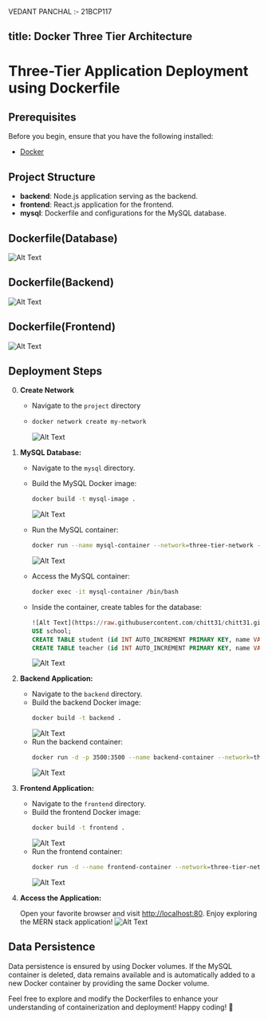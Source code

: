 VEDANT PANCHAL :- 21BCP117

title: Docker Three Tier Architecture 
---

# Three-Tier Application Deployment using Dockerfile


## Prerequisites

Before you begin, ensure that you have the following installed:

- [Docker](https://www.docker.com/get-started)
  
## Project Structure

- **backend**: Node.js application serving as the backend.
- **frontend**: React.js application for the frontend.
- **mysql**: Dockerfile and configurations for the MySQL database.

## Dockerfile(Database)
![Alt Text](https://raw.githubusercontent.com/vedantp30/vedantp30.github.io/master/images/databasevs.png)


## Dockerfile(Backend)
![Alt Text](https://raw.githubusercontent.com/vedantp30/vedantp30.github.io/master/images/backk.png)
## Dockerfile(Frontend)
![Alt Text](https://raw.githubusercontent.com/vedantp30/vedantp30.github.io/master/images/frontendvs.png)
## Deployment Steps
0. **Create Network**
   - Navigate to the `project` directory
   - ```bash
     docker network create my-network
     ```
     ![Alt Text](https://raw.githubusercontent.com/vedantp30/vedantp30.github.io/master/images/create-NETWORK.png)
1. **MySQL Database:**

   - Navigate to the `mysql` directory.
   - Build the MySQL Docker image:
     ```bash
     docker build -t mysql-image .
     ```
     
     ![Alt Text](https://raw.githubusercontent.com/vedantp30/vedantp30.github.io/master/images/database_port.png)
     
   - Run the MySQL container:
     ```bash
     docker run --name mysql-container --network=three-tier-network -p 3306:3306 -v mysql-data:/var/lib/mysql -d mysql-image
     ```
     ![Alt Text](https://raw.githubusercontent.com/vedantp30/vedantp30.github.io/master/images/databaseterminal.png)
   - Access the MySQL container:
     ```bash
     docker exec -it mysql-container /bin/bash
     ```
   - Inside the container, create tables for the database:
     ```sql
     ![Alt Text](https://raw.githubusercontent.com/chitt31/chitt31.github.io/master/images/24.PNG)
     USE school;
     CREATE TABLE student (id INT AUTO_INCREMENT PRIMARY KEY, name VARCHAR(40), roll_number INT, class VARCHAR(16));
     CREATE TABLE teacher (id INT AUTO_INCREMENT PRIMARY KEY, name VARCHAR(40), subject VARCHAR(40), class VARCHAR(16));
     ```
     ![Alt Text](https://raw.githubusercontent.com/vedantp30/vedantp30.github.io/master/images/sql.png)
2. **Backend Application:**

   - Navigate to the `backend` directory.
   - Build the backend Docker image:
     ```bash
     docker build -t backend .
     ```
     ![Alt Text](https://raw.githubusercontent.com/vedantp30/vedantp30.github.io/master/images/backend_terminal.png)
   - Run the backend container:
     ```bash
     docker run -d -p 3500:3500 --name backend-container --network=three-tier-network backend
     ```
     ![Alt Text](https://raw.githubusercontent.com/vedantp30/vedantp30.github.io/master/images/backendport.png)
3. **Frontend Application:**

   - Navigate to the `frontend` directory.
   - Build the frontend Docker image:
     ```bash
     docker build -t frontend .
     ```
     ![Alt Text](https://raw.githubusercontent.com/vedantp30/vedantp30.github.io/master/images/frontendter.png)
   - Run the frontend container:
     ```bash
     docker run -d --name frontend-container --network=three-tier-network -p 80:80 frontend
     ```
     ![Alt Text](https://raw.githubusercontent.com/vedantp30/vedantp30.github.io/master/images/frontendport.png)
4. **Access the Application:**

   Open your favorite browser and visit [http://localhost:80](http://localhost:80). Enjoy exploring the MERN stack application!
   ![Alt Text](https://raw.githubusercontent.com/vedantp30/vedantp30.github.io/master/images/main.png)

    
## Data Persistence

Data persistence is ensured by using Docker volumes. If the MySQL container is deleted, data remains available and is automatically added to a new Docker container by providing the same Docker volume.

Feel free to explore and modify the Dockerfiles to enhance your understanding of containerization and deployment! Happy coding! 🚀
